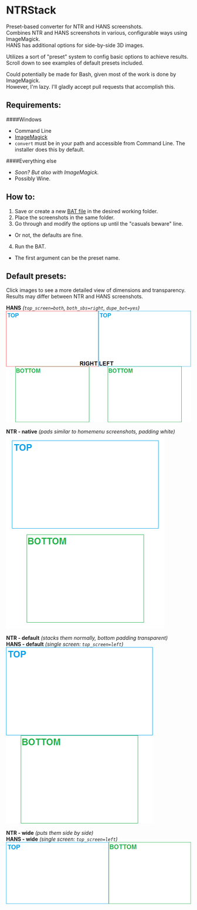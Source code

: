 # NTRStack
Preset-based converter for NTR and HANS screenshots.    
Combines NTR and HANS screenshots in various, configurable ways using ImageMagick.    
HANS has additional options for side-by-side 3D images.

Utilizes a sort of "preset" system to config basic options to achieve results.    
Scroll down to see examples of default presets included.

Could potentially be made for Bash, given most of the work is done by ImageMagick.    
However, I'm lazy. I'll gladly accept pull requests that accomplish this.

Requirements:
----
####Windows
- Command Line
- [ImageMagick](http://imagemagick.org/script/binary-releases.php#windows)
 - `convert` must be in your path and accessible from Command Line. The installer does this by default.

####Everything else
- *Soon? But also with ImageMagick.*
- Possibly Wine.

How to:
----
1. Save or create a new [BAT file](https://raw.githubusercontent.com/RePod/NTRStack/master/ntr_stack.bat) in the desired working folder.
2. Place the screenshots in the same folder.
3. Go through and modify the options up until the "casuals beware" line.
 - Or not, the defaults are fine.
4. Run the BAT.
 - The first argument can be the preset name.

Default presets:
----
Click images to see a more detailed view of dimensions and transparency.    
Results may differ between NTR and HANS screenshots.

**HANS** *(`top_screen=both`, `both_sbs=right`, `dupe_bot=yes`)*      
![HANS - Cross-eye side-by-side 3D](sample/sbs.png)

**NTR - native** *(pads similar to homemenu screenshots, padding white)*    
![NTR - "native" preset](sample/HNI_0000.png)

**NTR - default** *(stacks them normally, bottom padding transparent)*    
**HANS - default** *(single screen: `top_screen=left`)*    
![NTR/HANS - "default" preset](sample/scr_0000.png)

**NTR - wide** *(puts them side by side)*    
**HANS - wide** *(single screen: `top_screen=left`)*    
![NTR/HANS - "wide" preset](sample/wide_0000.png)
